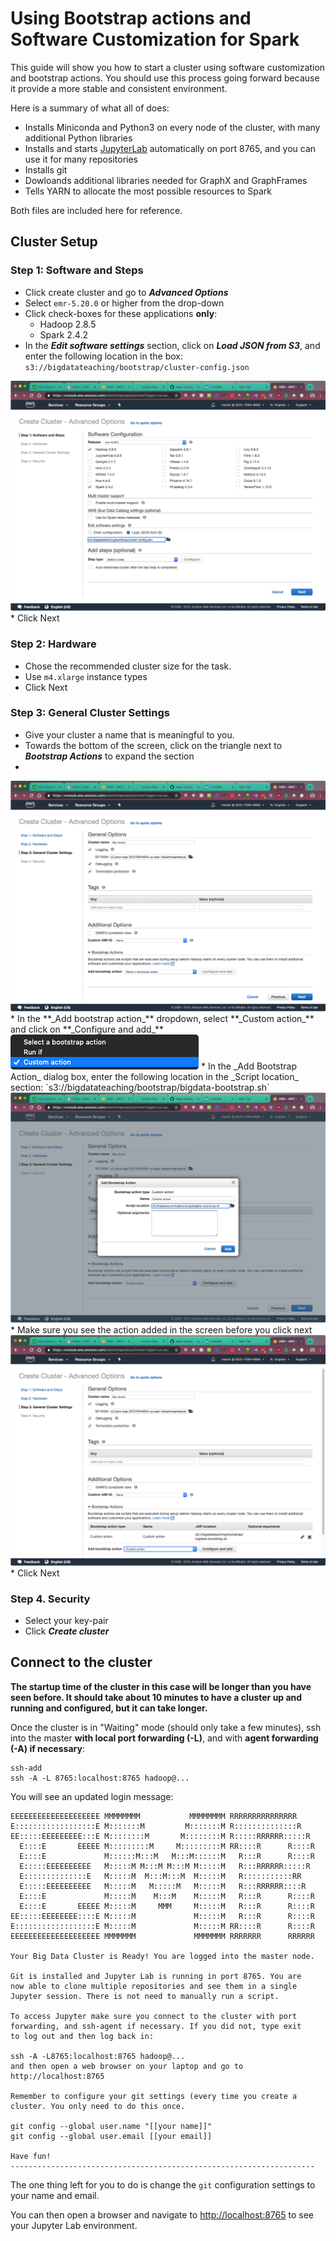 # Using Bootstrap actions and Software Customization for Spark

This guide will show you how to start a cluster using software customization and bootstrap actions. You should use this process going forward because it provide a more stable and consistent environment.

Here is a summary of what all of does:

* Installs Miniconda and Python3 on every node of the cluster, with many additional Python libraries
* Installs and starts [JupyterLab](https://blog.jupyter.org/jupyterlab-is-ready-for-users-5a6f039b8906) automatically on port 8765, and you can use it for many repositories
* Installs git
* Dowloands additional libraries needed for GraphX and GraphFrames
* Tells YARN to allocate the most possible resources to Spark

Both files are included here for reference.

## Cluster Setup

### Step 1: Software and Steps

* Click create cluster and go to  **_Advanced Options_**
* Select `emr-5.20.0` or higher from the drop-down
* Click check-boxes for these applications **only**: 
	* Hadoop 2.8.5 
	* Spark 2.4.2
* In the **_Edit software settings_** section, click on **_Load JSON from S3_**, and enter the following location in the box: `s3://bigdatateaching/bootstrap/cluster-config.json`
<img src='images/2-edit-software-settings-load-json-from-s3.png'>
* Click Next

### Step 2: Hardware

* Chose the recommended cluster size for the task. 
* Use `m4.xlarge` instance types
* Click Next

### Step 3: General Cluster Settings

* Give your cluster a name that is meaningful to you.
* Towards the bottom of the screen, click on the triangle next to **_Bootstrap Actions_** to expand the section
* 
<img src='images/3-select-a-bootstrap-action.png'>
* In the **_Add bootstrap action_** dropdown, select **_Custom action_**
 and click on **_Configure and add_**
 
 <img src='images/4-custom-action.png'>
* In the _Add Bootstrap Action_ dialog box, enter the following location in the _Script location_ section: `s3://bigdatateaching/bootstrap/bigdata-bootstrap.sh`

 <img src='images/5-add-bootstrap-action.png'>
 * Make sure you see the action added in the screen before you click next

 <img src='images/6-confirmation.png'>
* Click Next

### Step 4. Security

* Select your key-pair
* Click **_Create cluster_**

## Connect to the cluster

**The startup time of the cluster in this case will be longer than you have seen before. It should take about 10 minutes to have a cluster up and running and configured, but it can take longer.**

Once the cluster is in "Waiting" mode (should only take a few minutes), ssh into the master **with local port forwarding (-L)**, and with **agent forwarding (-A) if necessary**:

```
ssh-add
ssh -A -L 8765:localhost:8765 hadoop@...
```

You will see an updated login message:

``` 
EEEEEEEEEEEEEEEEEEEE MMMMMMMM           MMMMMMMM RRRRRRRRRRRRRRR
E::::::::::::::::::E M:::::::M         M:::::::M R::::::::::::::R
EE:::::EEEEEEEEE:::E M::::::::M       M::::::::M R:::::RRRRRR:::::R
  E::::E       EEEEE M:::::::::M     M:::::::::M RR::::R      R::::R
  E::::E             M::::::M:::M   M:::M::::::M   R:::R      R::::R
  E:::::EEEEEEEEEE   M:::::M M:::M M:::M M:::::M   R:::RRRRRR:::::R
  E::::::::::::::E   M:::::M  M:::M:::M  M:::::M   R:::::::::::RR
  E:::::EEEEEEEEEE   M:::::M   M:::::M   M:::::M   R:::RRRRRR::::R
  E::::E             M:::::M    M:::M    M:::::M   R:::R      R::::R
  E::::E       EEEEE M:::::M     MMM     M:::::M   R:::R      R::::R
EE:::::EEEEEEEE::::E M:::::M             M:::::M   R:::R      R::::R
E::::::::::::::::::E M:::::M             M:::::M RR::::R      R::::R
EEEEEEEEEEEEEEEEEEEE MMMMMMM             MMMMMMM RRRRRRR      RRRRRR

Your Big Data Cluster is Ready! You are logged into the master node.

Git is installed and Jupyter Lab is running in port 8765. You are
now able to clone multiple repositories and see them in a single
Jupyter session. There is not need to manually run a script.

To access Jupyter make sure you connect to the cluster with port
forwarding, and ssh-agent if necessary. If you did not, type exit
to log out and then log back in:

ssh -A -L8765:localhost:8765 hadoop@...
and then open a web browser on your laptop and go to
http://localhost:8765

Remember to configure your git settings (every time you create a
cluster. You only need to do this once.

git config --global user.name "[[your name]]"
git config --global user.email [[your email]]

Have fun!
--------------------------------------------------------------------
```

The one thing left for you to do is change the `git` configuration settings to your name and email.

You can then open a browser and navigate to [http://localhost:8765](http://localhost:8765) to see your Jupyter Lab environment.

